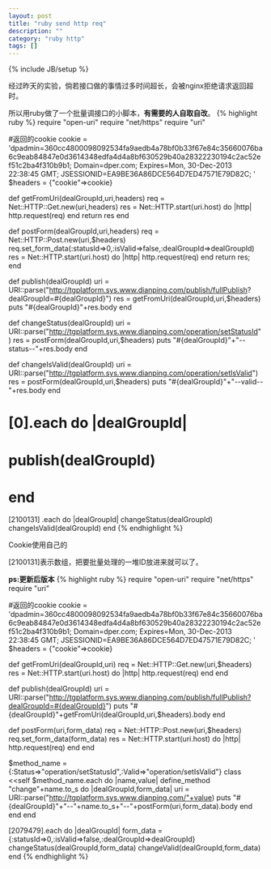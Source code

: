 ```yaml
---
layout: post
title: "ruby send http req"
description: ""
category: "ruby http"
tags: []
---
```

{% include JB/setup %}

经过昨天的实验，倘若接口做的事情过多时间超长，会被nginx拒绝请求返回超时。

所以用ruby做了一个批量调接口的小脚本，**有需要的人自取自改**。
{% highlight ruby %}
require "open-uri"
require "net/https"
require "uri"

#返回的cookie
cookie =  'dpadmin=360cc4800098092534fa9aedb4a78bf0b33f67e84c35660076ba6c9eab84847e0d3614348edfa4d4a8bf630529b40a28322230194c2ac52ef51c2ba4f310b9b1; Domain=dper.com; Expires=Mon, 30-Dec-2013 22:38:45 GMT; JSESSIONID=EA9BE36A86DCE564D7ED47571E79D82C; '
$headers = {"cookie"=>cookie}

def getFromUri(dealGroupId,uri,headers)
	req = Net::HTTP::Get.new(uri,headers)
	res = Net::HTTP.start(uri.host) do |http|
   	http.request(req)
	end
	return res
end

def postForm(dealGroupId,uri,headers)
	req = Net::HTTP::Post.new(uri,$headers)
	req.set_form_data(:statusId=>0,:isValid=>false,:dealGroupId=>dealGroupId)
	res = Net::HTTP.start(uri.host) do |http|
    	http.request(req)
  	end
	return res;
end

def publish(dealGroupId)
	uri = URI::parse("http://tgplatform.sys.www.dianping.com/publish/fullPublish? dealGroupId=#{dealGroupId}")
	res = getFromUri(dealGroupId,uri,$headers)
	puts "#{dealGroupId}"+res.body
end

def changeStatus(dealGroupId)
	uri = URI::parse("http://tgplatform.sys.www.dianping.com/operation/setStatusId")
	res = postForm(dealGroupId,uri,$headers)
	puts "#{dealGroupId}"+"--status--"+res.body
end

def changeIsValid(dealGroupId)
 uri = URI::parse("http://tgplatform.sys.www.dianping.com/operation/setIsValid")
	res = postForm(dealGroupId,uri,$headers)
	puts "#{dealGroupId}"+"--valid--"+res.body
end

# [0].each do |dealGroupId|
#   publish(dealGroupId)
# end

[2100131]
.each do |dealGroupId|
	changeStatus(dealGroupId)
	changeIsValid(dealGroupId)
end
{% endhighlight %}

Cookie使用自己的

\[2100131\]表示数组，把要批量处理的一堆ID放进来就可以了。



**ps:更新后版本**
{% highlight ruby %}
require "open-uri"
require "net/https"
require "uri"

#返回的cookie
cookie =  'dpadmin=360cc4800098092534fa9aedb4a78bf0b33f67e84c35660076ba6c9eab84847e0d3614348edfa4d4a8bf630529b40a28322230194c2ac52ef51c2ba4f310b9b1; Domain=dper.com; Expires=Mon, 30-Dec-2013 22:38:45 GMT; JSESSIONID=EA9BE36A86DCE564D7ED47571E79D82C; '
$headers = {"cookie"=>cookie}

def getFromUri(dealGroupId,uri)
	req = Net::HTTP::Get.new(uri,$headers)
	res = Net::HTTP.start(uri.host) do |http|
    	http.request(req)
	end
end

def publish(dealGroupId)
	uri = URI::parse("http://tgplatform.sys.www.dianping.com/publish/fullPublish?dealGroupId=#{dealGroupId}")
	puts "#{dealGroupId}"+getFromUri(dealGroupId,uri,$headers).body
end

def postForm(uri,form_data)
	req = Net::HTTP::Post.new(uri,$headers)
	req.set_form_data(form_data)
	res = Net::HTTP.start(uri.host) do |http|
    	http.request(req)
  	end
end

$method_name = {:Status=>"operation/setStatusId",:Valid=>"operation/setIsValid"}
class <<self
	$method_name.each do |name,value|
  	define_method "change"+name.to_s do |dealGroupId,form_data|
    	uri = URI::parse("http://tgplatform.sys.www.dianping.com/"+value)
    	puts "#{dealGroupId}"+"--"+name.to_s+"--"+postForm(uri,form_data).body
  	end
	end
end

[2079479].each do |dealGroupId|
	form_data = {:statusId=>0,:isValid=>false,:dealGroupId=>dealGroupId}
	changeStatus(dealGroupId,form_data)
	changeValid(dealGroupId,form_data)
end
{% endhighlight %}
